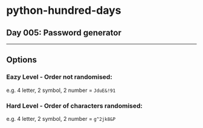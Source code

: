 # python-hundred-days

## Day 005: Password generator

--- 
## Options
### Eazy Level - Order not randomised:
e.g. 4 letter, 2 symbol, 2 number = `JduE&!91`


### Hard Level - Order of characters randomised:
e.g. 4 letter, 2 symbol, 2 number = `g^2jk8&P`